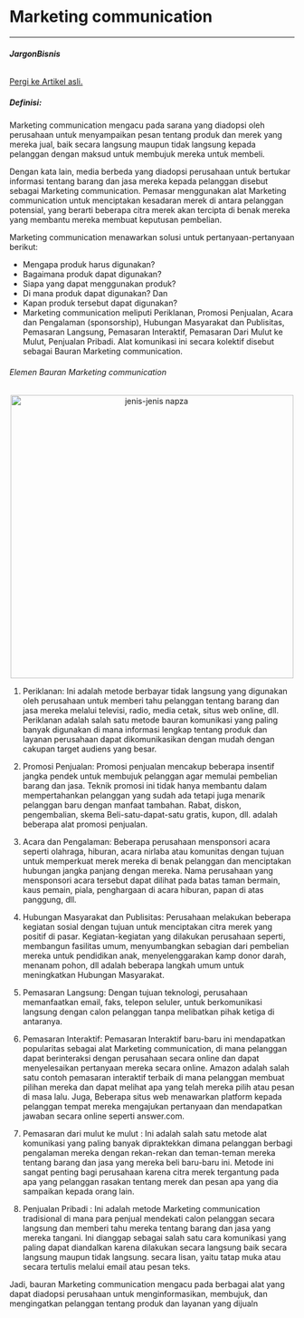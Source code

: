 # Marketing communication
___
###### **_JargonBisnis_**

[Pergi ke Artikel asli.](https://businessjargons.com/marketing-communication.html#:~:text=Definition%3A%20The%20Marketing%20Communication%20refers%20to%20the%20means,with%20the%20intention%20to%20persuade%20them%20to%20purchase.)


##### Definisi: 
Marketing communication mengacu pada sarana yang diadopsi oleh perusahaan untuk menyampaikan pesan tentang produk dan merek yang mereka jual, baik secara langsung maupun tidak langsung kepada pelanggan dengan maksud untuk membujuk mereka untuk membeli.
 
Dengan kata lain, media berbeda yang diadopsi perusahaan untuk bertukar informasi tentang barang dan jasa mereka kepada pelanggan disebut sebagai Marketing communication. Pemasar menggunakan alat Marketing communication untuk menciptakan kesadaran merek di antara pelanggan potensial, yang berarti beberapa citra merek akan tercipta di benak mereka yang membantu mereka membuat keputusan pembelian.

Marketing communication menawarkan solusi untuk pertanyaan-pertanyaan berikut:
- Mengapa produk harus digunakan?
- Bagaimana produk dapat digunakan?
- Siapa yang dapat menggunakan produk?
- Di mana produk dapat digunakan? Dan
- Kapan produk tersebut dapat digunakan?
- Marketing communication meliputi Periklanan, Promosi Penjualan, Acara dan Pengalaman (sponsorship), Hubungan Masyarakat dan Publisitas, Pemasaran Langsung, Pemasaran Interaktif, Pemasaran Dari Mulut ke Mulut, Penjualan Pribadi. Alat komunikasi ini secara kolektif disebut sebagai Bauran Marketing communication.

###### Elemen Bauran Marketing communication
<p align="center">
  <img alt="jenis-jenis napza" 
     src= "https://businessjargons.com/wp-content/uploads/2015/09/Marketing-Communication-Mix.jpg"
     width="500">
  <br>
</p>

1. Periklanan: Ini adalah metode berbayar tidak langsung yang digunakan oleh perusahaan untuk memberi tahu pelanggan tentang barang dan jasa mereka melalui televisi, radio, media cetak, situs web online, dll. Periklanan adalah salah satu metode bauran komunikasi yang paling banyak digunakan di mana informasi lengkap tentang produk dan layanan perusahaan dapat dikomunikasikan dengan mudah dengan cakupan target audiens yang besar.

2. Promosi Penjualan: Promosi penjualan mencakup beberapa insentif jangka pendek untuk membujuk pelanggan agar memulai pembelian barang dan jasa. Teknik promosi ini tidak hanya membantu dalam mempertahankan pelanggan yang sudah ada tetapi juga menarik pelanggan baru dengan manfaat tambahan. Rabat, diskon, pengembalian, skema Beli-satu-dapat-satu gratis, kupon, dll. adalah beberapa alat promosi penjualan.

3. Acara dan Pengalaman: Beberapa perusahaan mensponsori acara seperti olahraga, hiburan, acara nirlaba atau komunitas dengan tujuan untuk memperkuat merek mereka di benak pelanggan dan menciptakan hubungan jangka panjang dengan mereka.
Nama perusahaan yang mensponsori acara tersebut dapat dilihat pada batas taman bermain, kaus pemain, piala, penghargaan di acara hiburan, papan di atas panggung, dll.

4. Hubungan Masyarakat dan Publisitas: Perusahaan melakukan beberapa kegiatan sosial dengan tujuan untuk menciptakan citra merek yang positif di pasar. Kegiatan-kegiatan yang dilakukan perusahaan seperti, membangun fasilitas umum, menyumbangkan sebagian dari pembelian mereka untuk pendidikan anak, menyelenggarakan kamp donor darah, menanam pohon, dll adalah beberapa langkah umum untuk meningkatkan Hubungan Masyarakat.

5. Pemasaran Langsung: Dengan tujuan teknologi, perusahaan memanfaatkan email, faks, telepon seluler, untuk berkomunikasi langsung dengan calon pelanggan tanpa melibatkan pihak ketiga di antaranya.

6. Pemasaran Interaktif: Pemasaran Interaktif baru-baru ini mendapatkan popularitas sebagai alat Marketing communication, di mana pelanggan dapat berinteraksi dengan perusahaan secara online dan dapat menyelesaikan pertanyaan mereka secara online.
Amazon adalah salah satu contoh pemasaran interaktif terbaik di mana pelanggan membuat pilihan mereka dan dapat melihat apa yang telah mereka pilih atau pesan di masa lalu. Juga, Beberapa situs web menawarkan platform kepada pelanggan tempat mereka mengajukan pertanyaan dan mendapatkan jawaban secara online seperti answer.com.

7. Pemasaran dari mulut ke mulut : Ini adalah salah satu metode alat komunikasi yang paling banyak dipraktekkan dimana pelanggan berbagi pengalaman mereka dengan rekan-rekan dan teman-teman mereka tentang barang dan jasa yang mereka beli baru-baru ini. Metode ini sangat penting bagi perusahaan karena citra merek tergantung pada apa yang pelanggan rasakan tentang merek dan pesan apa yang dia sampaikan kepada orang lain.

8. Penjualan Pribadi : Ini adalah metode Marketing communication tradisional di mana para penjual mendekati calon pelanggan secara langsung dan memberi tahu mereka tentang barang dan jasa yang mereka tangani. Ini dianggap sebagai salah satu cara komunikasi yang paling dapat diandalkan karena dilakukan secara langsung baik secara langsung maupun tidak langsung. secara lisan, yaitu tatap muka atau secara tertulis melalui email atau pesan teks.


Jadi, bauran Marketing communication mengacu pada berbagai alat yang dapat diadopsi perusahaan untuk menginformasikan, membujuk, dan mengingatkan pelanggan tentang produk dan layanan yang dijualn
